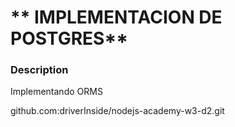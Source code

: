 # ** IMPLEMENTACION DE POSTGRES**

### Description

Implementando ORMS

github.com:driverInside/nodejs-academy-w3-d2.git